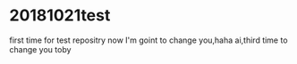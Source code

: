# 20181021test
first time for test repositry
now I'm goint to change you,haha
ai,third time to change you toby
